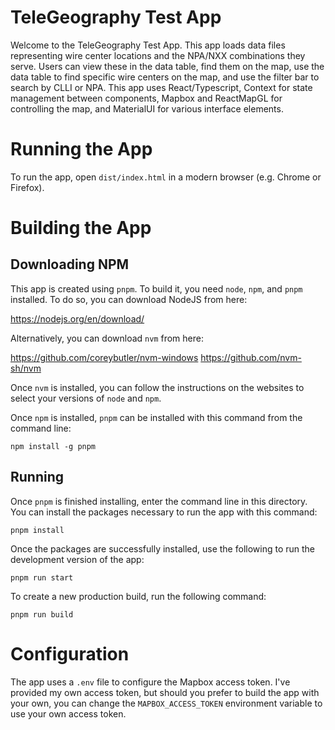 # TeleGeography Test App

Welcome to the TeleGeography Test App. This app loads data files representing wire center locations and the NPA/NXX combinations they serve. Users can view these in the data table, find them on the map, use the data table to find specific wire centers on the map, and use the filter bar to search by CLLI or NPA. This app uses React/Typescript, Context for state management between components, Mapbox and ReactMapGL for controlling the map, and MaterialUI for various interface elements.

# Running the App

To run the app, open `dist/index.html` in a modern browser (e.g. Chrome or Firefox).

# Building the App

## Downloading NPM

This app is created using `pnpm`. To build it, you need `node`, `npm`, and `pnpm` installed. To do so, you can download NodeJS from here:

https://nodejs.org/en/download/

Alternatively, you can download `nvm` from here:

https://github.com/coreybutler/nvm-windows
https://github.com/nvm-sh/nvm

Once `nvm` is installed, you can follow the instructions on the websites to select your versions of `node` and `npm`.

Once `npm` is installed, `pnpm` can be installed with this command from the command line:

`npm install -g pnpm`

## Running

Once `pnpm` is finished installing, enter the command line in this directory. You can install the packages necessary to run the app with this command:

`pnpm install`

Once the packages are successfully installed, use the following to run the development version of the app:

`pnpm run start`

To create a new production build, run the following command:

`pnpm run build`

# Configuration

The app uses a `.env` file to configure the Mapbox access token. I've provided my own access token, but should you prefer to build the app with your own, you can change the `MAPBOX_ACCESS_TOKEN` environment variable to use your own access token.
